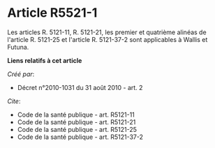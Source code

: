 # Article R5521-1

Les articles R. 5121-11, R. 5121-21, les premier et quatrième alinéas de l'article R. 5121-25 et l'article R. 5121-37-2 sont
applicables à Wallis et Futuna.

**Liens relatifs à cet article**

_Créé par_:

  - Décret n°2010-1031 du 31 août 2010 - art. 2

_Cite_:

  - Code de la santé publique - art. R5121-11
  - Code de la santé publique - art. R5121-21
  - Code de la santé publique - art. R5121-25
  - Code de la santé publique - art. R5121-37-2

